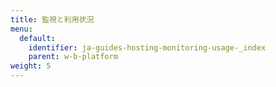 ```yaml
---
title: 監視と利用状況
menu:
  default:
    identifier: ja-guides-hosting-monitoring-usage-_index
    parent: w-b-platform
weight: 5
---
```


